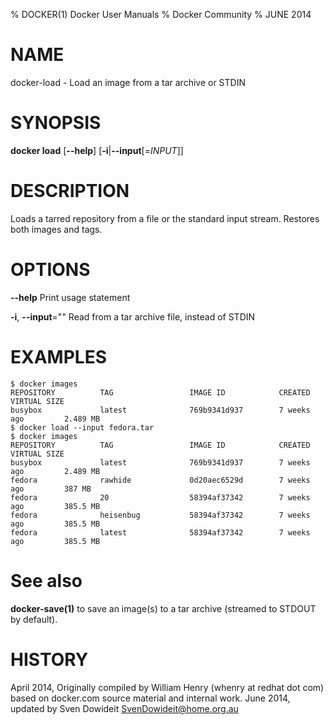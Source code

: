 % DOCKER(1) Docker User Manuals
% Docker Community
% JUNE 2014
# NAME
docker-load - Load an image from a tar archive or STDIN

# SYNOPSIS
**docker load**
[**--help**]
[**-i**|**--input**[=*INPUT*]]


# DESCRIPTION

Loads a tarred repository from a file or the standard input stream.
Restores both images and tags.

# OPTIONS
**--help**
  Print usage statement

**-i**, **--input**=""
   Read from a tar archive file, instead of STDIN

# EXAMPLES

    $ docker images
    REPOSITORY          TAG                 IMAGE ID            CREATED             VIRTUAL SIZE
    busybox             latest              769b9341d937        7 weeks ago         2.489 MB
    $ docker load --input fedora.tar
    $ docker images
    REPOSITORY          TAG                 IMAGE ID            CREATED             VIRTUAL SIZE
    busybox             latest              769b9341d937        7 weeks ago         2.489 MB
    fedora              rawhide             0d20aec6529d        7 weeks ago         387 MB
    fedora              20                  58394af37342        7 weeks ago         385.5 MB
    fedora              heisenbug           58394af37342        7 weeks ago         385.5 MB
    fedora              latest              58394af37342        7 weeks ago         385.5 MB

# See also
**docker-save(1)** to save an image(s) to a tar archive (streamed to STDOUT by default).

# HISTORY
April 2014, Originally compiled by William Henry (whenry at redhat dot com)
based on docker.com source material and internal work.
June 2014, updated by Sven Dowideit <SvenDowideit@home.org.au>
